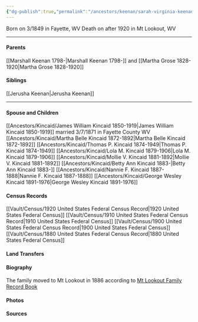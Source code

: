 ```yaml
---
{"dg-publish":true,"permalink":"/ancestors/keenan/sarah-virginia-keenan-1849/","tags":["Sarah-Virginia-Keenan"]}
---
```


Born on  3/1849 in Fayette, WV
Death on after 1920 in Mt Lookout, WV

---
#### Parents

[[Marshall Keenan 1798-\|Marshall Keenan 1798-]] and [[Martha Grose 1828-1920\|Martha Grose 1828-1920]]
#### Siblings
[[Jerusha Keenan\|Jerusha Keenan]]

---
#### Spouse and Children
[[Ancestors/Kincaid/James William Kincaid 1850-1919\|James William Kincaid 1850-1919]] married 3/7/1871 in Fayette County WV
[[Ancestors/Kincaid/Martha Belle Kincaid 1872-1892\|Martha Belle Kincaid 1872-1892]]
[[Ancestors/Kincaid/Thomas P. Kincaid 1874-1949\|Thomas P. Kincaid 1874-1949]]
[[Ancestors/Kincaid/Lola M. Kincaid 1879-1906\|Lola M. Kincaid 1879-1906]]
[[Ancestors/Kincaid/Mollie V. Kincaid 1881-1892\|Mollie V. Kincaid 1881-1892]]
[[Ancestors/Kincaid/Betty Ann Kincaid 1883-\|Betty Ann Kincaid 1883-]]
[[Ancestors/Kincaid/Nannie F. Kincaid 1887-1888\|Nannie F. Kincaid 1887-1888]]
[[Ancestors/Kincaid/George Wesley Kincaid 1891-1976\|George Wesley Kincaid 1891-1976]]

#### Census Records
[[Vault/Census/1920 United States Federal Census Record\|1920 United States Federal Census]]
[[Vault/Census/1910 United States Federal Census Record\|1910 United States Federal Census]]
[[Vault/Census/1900 United States Federal Census Record\|1900 United States Federal Census]]
[[Vault/Census/1880 United States Federal Census Record\|1880 United States Federal Census]]

#### Land Transfers

#### Biography
The family moved to Mt Lookout in 1886 according to  [Mt Lookout Family Record Book](https://drive.google.com/file/d/0B0oZv34v0ajXQXdIRFhULU0ySWM/view?usp=drive_link&resourcekey=0-q6z_POF66AcZ3lzhcsSGVA)

#### Photos

#### Sources

